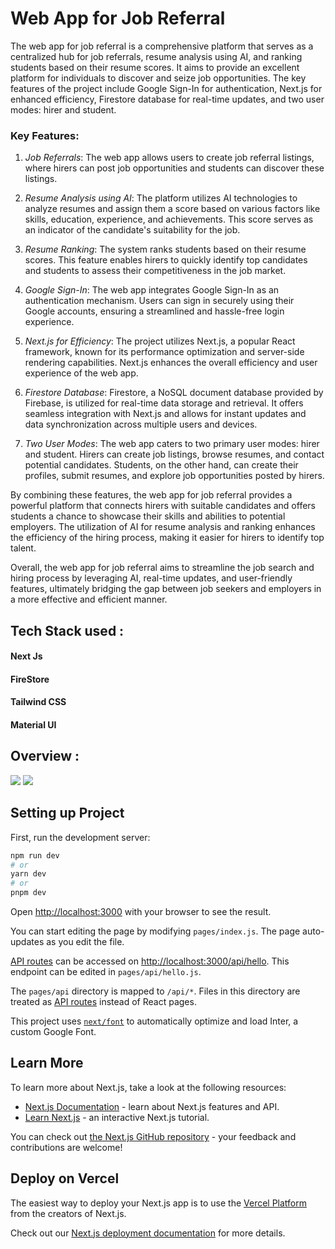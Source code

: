 <h1 >Web App for Job Referral</h1> 

The web app for job referral is a comprehensive platform that serves as a centralized hub for job referrals, resume analysis using AI, and ranking students based on their resume scores. It aims to provide an excellent platform for individuals to discover and seize job opportunities. The key features of the project include Google Sign-In for authentication, Next.js for enhanced efficiency, Firestore database for real-time updates, and two user modes: hirer and student.

<h3>Key Features:</h3>

1. *Job Referrals*: The web app allows users to create job referral listings, where hirers can post job opportunities and students can discover these listings.

2. *Resume Analysis using AI*: The platform utilizes AI technologies to analyze resumes and assign them a score based on various factors like skills, education, experience, and achievements. This score serves as an indicator of the candidate's suitability for the job.

3. *Resume Ranking*: The system ranks students based on their resume scores. This feature enables hirers to quickly identify top candidates and students to assess their competitiveness in the job market.

4. *Google Sign-In*: The web app integrates Google Sign-In as an authentication mechanism. Users can sign in securely using their Google accounts, ensuring a streamlined and hassle-free login experience.

5. *Next.js for Efficiency*: The project utilizes Next.js, a popular React framework, known for its performance optimization and server-side rendering capabilities. Next.js enhances the overall efficiency and user experience of the web app.

6. *Firestore Database*: Firestore, a NoSQL document database provided by Firebase, is utilized for real-time data storage and retrieval. It offers seamless integration with Next.js and allows for instant updates and data synchronization across multiple users and devices.

7. *Two User Modes*: The web app caters to two primary user modes: hirer and student. Hirers can create job listings, browse resumes, and contact potential candidates. Students, on the other hand, can create their profiles, submit resumes, and explore job opportunities posted by hirers.

By combining these features, the web app for job referral provides a powerful platform that connects hirers with suitable candidates and offers students a chance to showcase their skills and abilities to potential employers. The utilization of AI for resume analysis and ranking enhances the efficiency of the hiring process, making it easier for hirers to identify top talent.

Overall, the web app for job referral aims to streamline the job search and hiring process by leveraging AI, real-time updates, and user-friendly features, ultimately bridging the gap between job seekers and employers in a more effective and efficient manner.

<h2>Tech Stack used :</h2>

<h4>Next Js</h4>
<h4>FireStore</h4>
<h4>Tailwind CSS</h4>
<h4>Material UI</h4>

<h2>Overview :</h2>
<img src="https://github.com/Abhi3423/Refferal_hub/assets/110845672/af819bac-2b1f-430c-b511-c52259f5cffc">
<img src="https://github.com/Abhi3423/Refferal_hub/assets/110845672/07bdd9f5-cc5c-4c71-9966-63a6c52bfd9b">


## Setting up Project

First, run the development server:

```bash
npm run dev
# or
yarn dev
# or
pnpm dev
```

Open [http://localhost:3000](http://localhost:3000) with your browser to see the result.

You can start editing the page by modifying `pages/index.js`. The page auto-updates as you edit the file.

[API routes](https://nextjs.org/docs/api-routes/introduction) can be accessed on [http://localhost:3000/api/hello](http://localhost:3000/api/hello). This endpoint can be edited in `pages/api/hello.js`.

The `pages/api` directory is mapped to `/api/*`. Files in this directory are treated as [API routes](https://nextjs.org/docs/api-routes/introduction) instead of React pages.

This project uses [`next/font`](https://nextjs.org/docs/basic-features/font-optimization) to automatically optimize and load Inter, a custom Google Font.

## Learn More

To learn more about Next.js, take a look at the following resources:

- [Next.js Documentation](https://nextjs.org/docs) - learn about Next.js features and API.
- [Learn Next.js](https://nextjs.org/learn) - an interactive Next.js tutorial.

You can check out [the Next.js GitHub repository](https://github.com/vercel/next.js/) - your feedback and contributions are welcome!

## Deploy on Vercel

The easiest way to deploy your Next.js app is to use the [Vercel Platform](https://vercel.com/new?utm_medium=default-template&filter=next.js&utm_source=create-next-app&utm_campaign=create-next-app-readme) from the creators of Next.js.

Check out our [Next.js deployment documentation](https://nextjs.org/docs/deployment) for more details.
